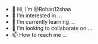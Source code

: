 - 👋 Hi, I’m @Rohan12shaa
- 👀 I’m interested in ...
- 🌱 I’m currently learning ...
- 💞️ I’m looking to collaborate on ...
- 📫 How to reach me ...

<!---
Rohan12shaa/Rohan12shaa is a ✨ special ✨ repository because its `README.md` (this file) appears on your GitHub profile.
You can click the Preview link to take a look at your changes.
--->
